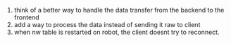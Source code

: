 1. think of a better way to handle the data transfer from the backend to the frontend
2. add a way to process the data instead of sending it raw to client
3. when nw table is restarted on robot, the client doesnt try to reconnect.
